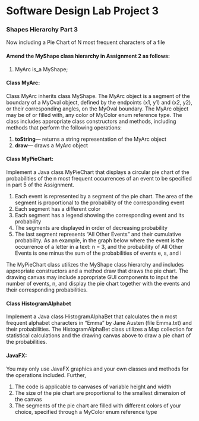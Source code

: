 # Software Design Lab Project 3

### Shapes Hierarchy Part 3
Now including a Pie Chart of N most frequent characters of a file

#### Amend the MyShape class hierarchy in Assignment 2 as follows:
1. MyArc is_a MyShape;

#### Class MyArc:
Class MyArc inherits class MyShape. The MyArc object is a segment of the boundary of a MyOval object, defined by the endpoints (x1, y1) and (x2, y2), or their corresponding angles, on the MyOval boundary. The MyArc object may be of or filled with, any color of MyColor enum reference type. The class includes appropriate class constructors and methods, including methods that perform the following operations:

1. **toString**— returns a string representation of the MyArc object
2. **draw**— draws a MyArc object

#### Class MyPieChart:
Implement a Java class MyPieChart that displays a circular pie chart of the probabilities of the n most frequent occurrences of an event to be specified in part 5 of the Assignment. 

1. Each event is represented by a segment of the pie chart. The area of the segment is proportional to the probability of the corresponding event
2. Each segment has a different color
3. Each segment has a legend showing the corresponding event and its probability
4. The segments are displayed in order of decreasing probability
5. The last segment represents “All Other Events” and their cumulative probability. As an example, in the graph below where the event is the occurrence of a letter in a text: n = 3, and the probability of All Other Events is one minus the sum of the probabilities of events e, s, and i

The MyPieChart class utilizes the MyShape class hierarchy and includes
appropriate constructors and a method draw that draws the pie chart. The
drawing canvas may include appropriate GUI components to input the number of
events, n, and display the pie chart together with the events and their
corresponding probabilities.

#### Class HistogramAlphabet
Implement a Java class HistogramAlphaBet that calculates the n most frequent alphabet characters in “Emma” by Jane Austen (file Emma.txt) and their probabilities. The HistogramAlphaBet class utilizes a Map collection for statistical calculations and the drawing canvas above to draw a pie chart of the probabilities.

#### JavaFX:
You may only use JavaFX graphics and your own classes and methods for the
operations included. Further,

1. The code is applicable to canvases of variable height and width
2. The size of the pie chart are proportional to the smallest dimension of the canvas
3. The segments of the pie chart are filled with different colors of your choice, specified through a MyColor enum reference type

